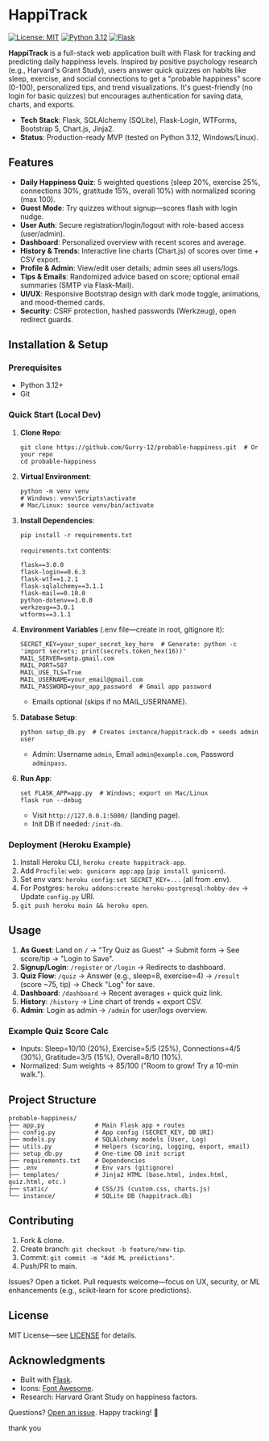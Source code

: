 # HappiTrack

[![License: MIT](https://img.shields.io/badge/License-MIT-yellow.svg)](https://opensource.org/licenses/MIT)
[![Python 3.12](https://img.shields.io/badge/Python-3.12-blue.svg)](https://www.python.org/downloads/)
[![Flask](https://img.shields.io/badge/Flask-3.0-green.svg)](https://flask.palletsprojects.com/)

**HappiTrack** is a full-stack web application built with Flask for tracking and predicting daily happiness levels. Inspired by positive psychology research (e.g., Harvard's Grant Study), users answer quick quizzes on habits like sleep, exercise, and social connections to get a "probable happiness" score (0-100), personalized tips, and trend visualizations. It's guest-friendly (no login for basic quizzes) but encourages authentication for saving data, charts, and exports.


- **Tech Stack**: Flask, SQLAlchemy (SQLite), Flask-Login, WTForms, Bootstrap 5, Chart.js, Jinja2.
- **Status**: Production-ready MVP (tested on Python 3.12, Windows/Linux).

## Features

- **Daily Happiness Quiz**: 5 weighted questions (sleep 20%, exercise 25%, connections 30%, gratitude 15%, overall 10%) with normalized scoring (max 100).
- **Guest Mode**: Try quizzes without signup—scores flash with login nudge.
- **User Auth**: Secure registration/login/logout with role-based access (user/admin).
- **Dashboard**: Personalized overview with recent scores and average.
- **History & Trends**: Interactive line charts (Chart.js) of scores over time + CSV export.
- **Profile & Admin**: View/edit user details; admin sees all users/logs.
- **Tips & Emails**: Randomized advice based on score; optional email summaries (SMTP via Flask-Mail).
- **UI/UX**: Responsive Bootstrap design with dark mode toggle, animations, and mood-themed cards.
- **Security**: CSRF protection, hashed passwords (Werkzeug), open redirect guards.

## Installation & Setup

### Prerequisites

- Python 3.12+
- Git

### Quick Start (Local Dev)

1. **Clone Repo**:

   ```
   git clone https://github.com/Gurry-12/probable-happiness.git  # Or your repo
   cd probable-happiness
   ```

2. **Virtual Environment**:

   ```
   python -m venv venv
   # Windows: venv\Scripts\activate
   # Mac/Linux: source venv/bin/activate
   ```

3. **Install Dependencies**:

   ```
   pip install -r requirements.txt
   ```

   `requirements.txt` contents:

   ```
   flask==3.0.0
   flask-login==0.6.3
   flask-wtf==1.2.1
   flask-sqlalchemy==3.1.1
   flask-mail==0.10.0
   python-dotenv==1.0.0
   werkzeug==3.0.1
   wtforms==3.1.1
   ```

4. **Environment Variables** (.env file—create in root, gitignore it):

   ```
   SECRET_KEY=your_super_secret_key_here  # Generate: python -c 'import secrets; print(secrets.token_hex(16))'
   MAIL_SERVER=smtp.gmail.com
   MAIL_PORT=587
   MAIL_USE_TLS=True
   MAIL_USERNAME=your_email@gmail.com
   MAIL_PASSWORD=your_app_password  # Gmail app password
   ```

   - Emails optional (skips if no MAIL_USERNAME).

5. **Database Setup**:

   ```
   python setup_db.py  # Creates instance/happitrack.db + seeds admin user
   ```

   - Admin: Username `admin`, Email `admin@example.com`, Password `adminpass`.

6. **Run App**:

   ```
   set FLASK_APP=app.py  # Windows; export on Mac/Linux
   flask run --debug
   ```

   - Visit `http://127.0.0.1:5000/` (landing page).
   - Init DB if needed: `/init-db`.

### Deployment (Heroku Example)

1. Install Heroku CLI, `heroku create happitrack-app`.
2. Add `Procfile`: `web: gunicorn app:app` (`pip install gunicorn`).
3. Set env vars: `heroku config:set SECRET_KEY=...` (all from .env).
4. For Postgres: `heroku addons:create heroku-postgresql:hobby-dev` → Update `config.py` URI.
5. `git push heroku main && heroku open`.

## Usage

1. **As Guest**: Land on `/` → "Try Quiz as Guest" → Submit form → See score/tip → "Login to Save".
2. **Signup/Login**: `/register` or `/login` → Redirects to dashboard.
3. **Quiz Flow**: `/quiz` → Answer (e.g., sleep=8, exercise=4) → `/result` (score ~75, tip) → Check "Log" for save.
4. **Dashboard**: `/dashboard` → Recent averages + quick quiz link.
5. **History**: `/history` → Line chart of trends + export CSV.
6. **Admin**: Login as admin → `/admin` for user/logs overview.

### Example Quiz Score Calc

- Inputs: Sleep=10/10 (20%), Exercise=5/5 (25%), Connections=4/5 (30%), Gratitude=3/5 (15%), Overall=8/10 (10%).
- Normalized: Sum weights → 85/100 ("Room to grow! Try a 10-min walk.").

## Project Structure

```
probable-happiness/
├── app.py              # Main Flask app + routes
├── config.py           # App config (SECRET_KEY, DB URI)
├── models.py           # SQLAlchemy models (User, Log)
├── utils.py            # Helpers (scoring, logging, export, email)
├── setup_db.py         # One-time DB init script
├── requirements.txt    # Dependencies
├── .env                # Env vars (gitignore)
├── templates/          # Jinja2 HTML (base.html, index.html, quiz.html, etc.)
├── static/             # CSS/JS (custom.css, charts.js)
└── instance/           # SQLite DB (happitrack.db)
```

## Contributing

1. Fork & clone.
2. Create branch: `git checkout -b feature/new-tip`.
3. Commit: `git commit -m "Add ML predictions"`.
4. Push/PR to main.

Issues? Open a ticket. Pull requests welcome—focus on UX, security, or ML enhancements (e.g., scikit-learn for score predictions).

## License

MIT License—see [LICENSE](LICENSE) for details.

## Acknowledgments

- Built with [Flask](https://flask.palletsprojects.com).
- Icons: [Font Awesome](https://fontawesome.com).
- Research: Harvard Grant Study on happiness factors.

Questions? [Open an issue](https://github.com/Gurry-12/probable-happiness/issues). Happy tracking! 🌟


thank you
